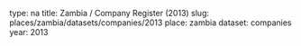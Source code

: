 type: na
title: Zambia / Company Register (2013)
slug: places/zambia/datasets/companies/2013
place: zambia
dataset: companies
year: 2013

